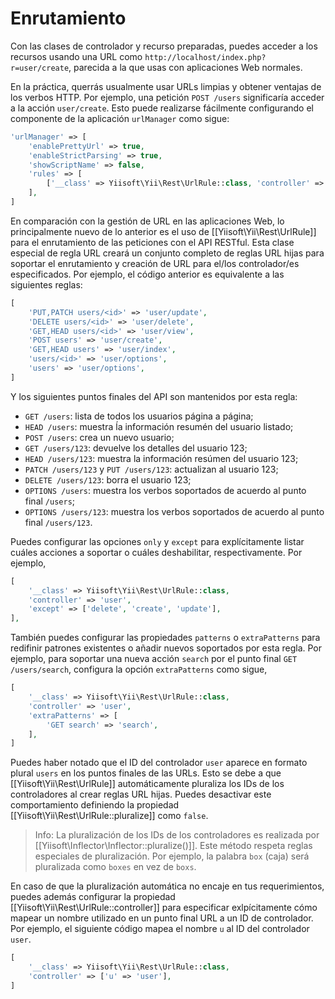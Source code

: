 Enrutamiento
============

Con las clases de controlador y recurso preparadas, puedes acceder a los recursos usando una URL como
`http://localhost/index.php?r=user/create`, parecida a la que usas con aplicaciones Web normales.

En la práctica, querrás usualmente usar URLs limpias y obtener ventajas de los verbos HTTP.
Por ejemplo, una petición `POST /users` significaría acceder a la acción `user/create`.
Esto puede realizarse fácilmente configurando el componente de la aplicación `urlManager`
como sigue:

```php
'urlManager' => [
    'enablePrettyUrl' => true,
    'enableStrictParsing' => true,
    'showScriptName' => false,
    'rules' => [
        ['__class' => Yiisoft\Yii\Rest\UrlRule::class, 'controller' => 'user'],
    ],
]
```

En comparación con la gestión de URL en las aplicaciones Web, lo principalmente nuevo de lo anterior es el uso de
[[Yiisoft\Yii\Rest\UrlRule]] para el enrutamiento de las peticiones con el API RESTful. Esta clase especial de regla URL creará
un conjunto completo de reglas URL hijas para soportar el enrutamiento y creación de URL para el/los controlador/es especificados.
Por ejemplo, el código anterior es equivalente a las siguientes reglas:

```php
[
    'PUT,PATCH users/<id>' => 'user/update',
    'DELETE users/<id>' => 'user/delete',
    'GET,HEAD users/<id>' => 'user/view',
    'POST users' => 'user/create',
    'GET,HEAD users' => 'user/index',
    'users/<id>' => 'user/options',
    'users' => 'user/options',
]
```

Y los siguientes puntos finales del API son mantenidos por esta regla:

* `GET /users`: lista de todos los usuarios página a página;
* `HEAD /users`: muestra ĺa información resumén del usuario listado;
* `POST /users`: crea un nuevo usuario;
* `GET /users/123`: devuelve los detalles del usuario 123;
* `HEAD /users/123`: muestra la información resúmen del usuario 123;
* `PATCH /users/123` y `PUT /users/123`: actualizan al usuario 123;
* `DELETE /users/123`: borra el usuario 123;
* `OPTIONS /users`: muestra los verbos soportados de acuerdo al punto final `/users`;
* `OPTIONS /users/123`: muestra los verbos soportados de acuerdo al punto final `/users/123`.

Puedes configurar las opciones  `only` y `except` para explícitamente listar cuáles acciones a soportar o cuáles
deshabilitar, respectivamente. Por ejemplo,

```php
[
    '__class' => Yiisoft\Yii\Rest\UrlRule::class,
    'controller' => 'user',
    'except' => ['delete', 'create', 'update'],
],
```

También puedes configurar las propiedades `patterns` o `extraPatterns` para redifinir patrones existentes o añadir nuevos soportados por esta regla.
Por ejemplo, para soportar una nueva acción `search` por  el punto final `GET /users/search`, configura la opción `extraPatterns` como sigue,

```php
[
    '__class' => Yiisoft\Yii\Rest\UrlRule::class,
    'controller' => 'user',
    'extraPatterns' => [
        'GET search' => 'search',
    ],
]
```

Puedes haber notado que el ID del controlador `user` aparece en formato plural `users` en los puntos finales de las URLs.
Esto se debe a que [[Yiisoft\Yii\Rest\UrlRule]] automáticamente pluraliza los IDs de los controladores al crear reglas URL hijas.
Puedes desactivar este comportamiento definiendo la propiedad [[Yiisoft\Yii\Rest\UrlRule::pluralize]] como `false`. 

> Info: La pluralización de los IDs de los controladores es realizada por [[Yiisoft\Inflector\Inflector::pluralize()]]. Este método respeta
  reglas especiales de pluralización. Por ejemplo, la palabra `box` (caja) será pluralizada como `boxes` en vez de `boxs`.

En caso de que la pluralización automática no encaje en tus requerimientos, puedes además configurar la propiedad 
[[Yiisoft\Yii\Rest\UrlRule::controller]] para especificar exlpícitamente cómo mapear un nombre utilizado en un punto final URL
a un ID de controlador. Por ejemplo, el siguiente código mapea el nombre `u` al ID del controlador `user`.  
 
```php
[
    '__class' => Yiisoft\Yii\Rest\UrlRule::class,
    'controller' => ['u' => 'user'],
]
```
